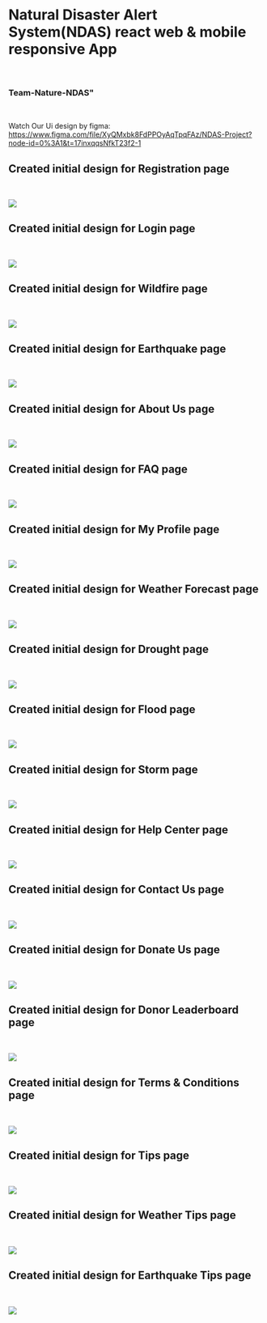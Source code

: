 <h1> Natural Disaster Alert System(NDAS) react web & mobile responsive App </h1> <br/>

<h3> Team-Nature-NDAS" </h3> <br/>

Watch Our Ui design by figma: https://www.figma.com/file/XyQMxbk8FdPPOyAqTpqFAz/NDAS-Project?node-id=0%3A1&t=17inxqqsNfkT23f2-1

<h2> Created initial design for Registration page </h2> <br/>

<img src="https://res.cloudinary.com/dbginqlhc/image/upload/v1683748430/Registration_Page_gzbzat.jpg" /> <br/>


<h2> Created initial design for Login page </h2> <br/>

<img src="https://res.cloudinary.com/dbginqlhc/image/upload/v1683748317/Login_Page_suewkc.jpg" /> <br/>

<h2> Created initial design for Wildfire page </h2> <br/>

<img src="https://res.cloudinary.com/dbginqlhc/image/upload/v1683749181/Wildfire_epwqxx.jpg" /> <br/>

<h2> Created initial design for Earthquake page </h2> <br/>

<img src="https://res.cloudinary.com/dbginqlhc/image/upload/v1683749190/Earthquake_jl7s06.jpg" /> <br/>

<h2> Created initial design for About Us page </h2> <br/>

<img src="https://res.cloudinary.com/dbginqlhc/image/upload/v1677929295/About_Us_upbpwz.jpg" /> <br/>

<h2> Created initial design for FAQ page </h2><br/>

<img src="https://res.cloudinary.com/dbginqlhc/image/upload/v1683749406/FAQ_s0m4mb.jpg" /> <br/>

<h2>Created initial design for My Profile page </h2> <br/>

<img src="https://res.cloudinary.com/dbginqlhc/image/upload/v1683747162/My_Profile1_g3krwq.png"/> <br/>

<h2>Created initial design for Weather Forecast page </h2> <br/>

<img src="https://res.cloudinary.com/dbginqlhc/image/upload/v1683749175/WeatherForcast_j4hjme.jpg"/> <br/>

<h2>Created initial design for Drought page </h2> <br/>

<img src="https://res.cloudinary.com/dbginqlhc/image/upload/v1683749059/Drought_pp2dfh.jpg"/> <br/>

<h2>Created initial design for Flood page </h2><br/>

<img src="https://res.cloudinary.com/dbginqlhc/image/upload/v1683749050/Flood_jtwyg6.jpg"/> <br/>

<h2>Created initial design for Storm page </h2> <br/>

<img src="https://res.cloudinary.com/dbginqlhc/image/upload/v1683749042/Strom_rc4eqo.jpg"/> <br/>

<h2>Created initial design for Help Center page </h2><br/>

<img src="https://res.cloudinary.com/dbginqlhc/image/upload/v1683748106/Help_Center_prhtli.jpg"/> <br/>

<h2>Created initial design for Contact Us page </h2><br/>

<img src="https://res.cloudinary.com/dbginqlhc/image/upload/v1683748830/Contacts_fy6le2.jpg"/> <br/>

<h2>Created initial design for Donate Us page </h2><br/>

<img src="https://res.cloudinary.com/dbginqlhc/image/upload/v1683749421/Donate_Us_sh3bsb.jpg"/> <br/>

<h2>Created initial design for Donor Leaderboard page </h2><br/>

<img src="https://res.cloudinary.com/dbginqlhc/image/upload/v1683749427/Donors_Leaderboard_u0f2ux.jpg"/> <br/>

<h2>Created initial design for Terms & Conditions page </h2><br/>

<img src="https://res.cloudinary.com/dbginqlhc/image/upload/v1683749413/Terms_and_Conditions_bmvgdk.jpg"/> <br/>

<h2>Created initial design for Tips page </h2><br/>

<img src="https://res.cloudinary.com/dbginqlhc/image/upload/v1683804227/Tips_d0s7nu.png"/> <br/>

<h2>Created initial design for Weather Tips  page </h2><br/>

<img src="https://res.cloudinary.com/dbginqlhc/image/upload/v1683992741/Tips_1_ijjpce.jpg"/> <br/>

<h2>Created initial design for Earthquake Tips  page </h2><br/>

<img src="https://res.cloudinary.com/dbginqlhc/image/upload/v1683993060/Tips_2_iibtuq.jpg"/> <br/>
